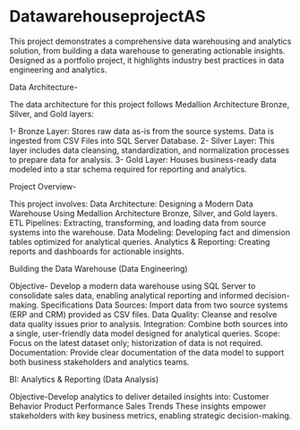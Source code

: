 # DatawarehouseprojectAS
This project demonstrates a comprehensive data warehousing and analytics solution, from building a data warehouse to generating actionable insights. Designed as a portfolio project, it highlights industry best practices in data engineering and analytics.

Data Architecture-

The data architecture for this project follows Medallion Architecture Bronze, Silver, and Gold layers:


1- Bronze Layer: Stores raw data as-is from the source systems. Data is ingested from CSV Files into SQL Server Database.
2- Silver Layer: This layer includes data cleansing, standardization, and normalization processes to prepare data for analysis.
3- Gold Layer: Houses business-ready data modeled into a star schema required for reporting and analytics.


Project Overview-

This project involves:
Data Architecture: Designing a Modern Data Warehouse Using Medallion Architecture Bronze, Silver, and Gold layers.
ETL Pipelines: Extracting, transforming, and loading data from source systems into the warehouse.
Data Modeling: Developing fact and dimension tables optimized for analytical queries.
Analytics & Reporting: Creating reports and dashboards for actionable insights.


Building the Data Warehouse (Data Engineering)

Objective- Develop a modern data warehouse using SQL Server to consolidate sales data, enabling analytical reporting and informed decision-making.
Specifications
Data Sources: Import data from two source systems (ERP and CRM) provided as CSV files.
Data Quality: Cleanse and resolve data quality issues prior to analysis.
Integration: Combine both sources into a single, user-friendly data model designed for analytical queries.
Scope: Focus on the latest dataset only; historization of data is not required.
Documentation: Provide clear documentation of the data model to support both business stakeholders and analytics teams.

BI: Analytics & Reporting (Data Analysis)

Objective-Develop analytics to deliver detailed insights into:
Customer Behavior
Product Performance
Sales Trends
These insights empower stakeholders with key business metrics, enabling strategic decision-making.
